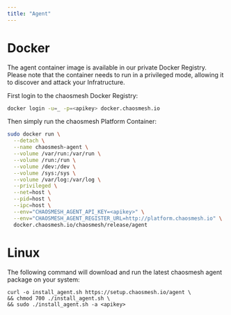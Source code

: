 ```yaml
---
title: "Agent"
---
```


# Docker

The agent container image is available in our private Docker Registry. 
Please note that the container needs to run in a privileged mode, allowing it to discover and attack your Infratructure.

First login to the chaosmesh Docker Registry:

```sh
docker login -u=_ -p=<apikey> docker.chaosmesh.io
```

Then simply run the chaosmesh Platform Container:

```sh
sudo docker run \
  --detach \
  --name chaosmesh-agent \
  --volume /var/run:/var/run \
  --volume /run:/run \
  --volume /dev:/dev \
  --volume /sys:/sys \
  --volume /var/log:/var/log \
  --privileged \
  --net=host \
  --pid=host \
  --ipc=host \
  --env="CHAOSMESH_AGENT_API_KEY=<apikey>" \
  --env="CHAOSMESH_AGENT_REGISTER_URL=http://platform.chaosmesh.io" \
  docker.chaosmesh.io/chaosmesh/release/agent
```

# Linux

The following command will download and run the latest chaosmesh agent package on your system:

```shell
curl -o install_agent.sh https://setup.chaosmesh.io/agent \
&& chmod 700 ./install_agent.sh \ 
&& sudo ./install_agent.sh -a <apikey>
```
